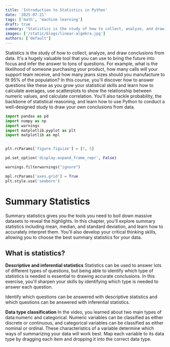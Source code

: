 ```yaml
---
title: 'Introduction to Statistics in Python'
date: '2025-07-21'
tags: ['math', 'machine learning']
draft: true
summary: "Statistics is the study of how to collect, analyze, and draw conclusions from data. It's a hugely valuable tool that you can use to bring the future into focus and infer the answer to tons of questions."
images: ['/static/blogs/linear-algebra.jpg']
authors: ['default']
---
```



Statistics is the study of how to collect, analyze, and draw conclusions from data. It's a hugely valuable tool that you can use to bring the future into focus and infer the answer to tons of questions. For example, what is the likelihood of someone purchasing your product, how many calls will your support team receive, and how many jeans sizes should you manufacture to fit 95% of the population? In this course, you'll discover how to answer questions like these as you grow your statistical skills and learn how to calculate averages, use scatterplots to show the relationship between numeric values, and calculate correlation. You'll also tackle probability, the backbone of statistical reasoning, and learn how to use Python to conduct a well-designed study to draw your own conclusions from data.

```python
import pandas as pd
import numpy as np
import warnings
import matplotlib.pyplot as plt
import matplotlib as mpl 


plt.rcParams['figure.figsize'] = [7, 5]

pd.set_option('display.expand_frame_repr', False)

warnings.filterwarnings("ignore")
```

```python
mpl.rcParams['axes.grid'] = True
plt.style.use('seaborn')
```

# Summary Statistics
Summary statistics gives you the tools you need to boil down massive datasets to reveal the highlights. In this chapter, you'll explore summary statistics including mean, median, and standard deviation, and learn how to accurately interpret them. You'll also develop your critical thinking skills, allowing you to choose the best summary statistics for your data.

## What is statistics?
**Descriptive and inferential statistics**
Statistics can be used to answer lots of different types of questions, but being able to identify which type of statistics is needed is essential to drawing accurate conclusions. In this exercise, you'll sharpen your skills by identifying which type is needed to answer each question.

Identify which questions can be answered with descriptive statistics and which questions can be answered with inferential statistics.

**Data type classification**
In the video, you learned about two main types of data:numeric and categorical. Numeric variables can be classified as either discrete or continuous, and categorical variables can be classified as either nominal or ordinal. These characteristics of a variable determine which ways of summarizing your data will work best. Map each variable to its data type by dragging each item and dropping it into the correct data type.
